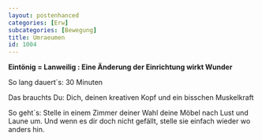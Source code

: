 ```yaml
---
layout: postenhanced
categories: [Erw]
subcategories: [Bewegung]
title: Umraeumen
id: 1004
---
```

**Eintönig = Lanweilig : Eine Änderung der Einrichtung wirkt Wunder**

So lang dauert´s: 30 Minuten

Das brauchts Du: Dich, deinen kreativen Kopf und ein bisschen Muskelkraft

So geht´s: Stelle in einem Zimmer deiner Wahl deine Möbel nach Lust und Laune um. Und wenn es dir doch nicht gefällt, stelle sie einfach wieder wo anders hin.
